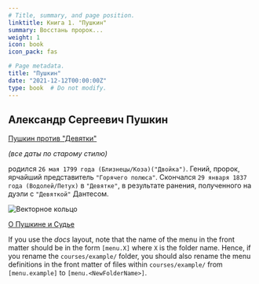 ```yaml
---
# Title, summary, and page position.
linktitle: Книга 1. "Пушкин"
summary: Восстань пророк...
weight: 1
icon: book
icon_pack: fas

# Page metadata.
title: "Пушкин"
date: "2021-12-12T00:00:00Z"
type: book  # Do not modify.
---
```


## Александр Сергеевич Пушкин 

[Пушкин против "Девятки"](http://samlib.ru/m/miheew_w_g/pushkin.shtml)

_(все даты по старому стилю)_

родился `26 мая 1799 года (Близнецы/Коза)("Двойка")`. Гений, пророк, ярчайший представитель `"Горячего полюса"`. Скончался `29 января 1837 года (Водолей/Петух)` в `"Девятке"`, в результате ранения, полученного на дуэли с `"Девяткой"` Дантесом. 

![Векторное кольцо](/wkwremenpushkina.png)

[О Пушкине и Судье](/docs/chapter1/O-Pushkine-i-Sudye.md)




If you use the *docs* layout, note that the name of the menu in the front matter should be in the form `[menu.X]` where `X` is the folder name. Hence, if you rename the `courses/example/` folder, you should also rename the menu definitions in the front matter of files within `courses/example/` from `[menu.example]` to `[menu.<NewFolderName>]`.
